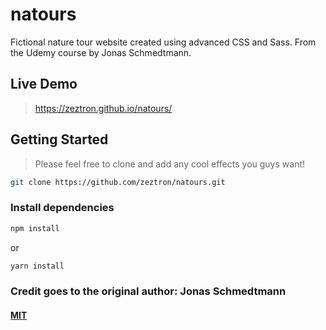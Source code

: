 # natours
Fictional nature tour website created using advanced CSS and Sass. From the Udemy
course by Jonas Schmedtmann.

## Live Demo
> https://zeztron.github.io/natours/

## Getting Started
> Please feel free to clone and add any cool effects you guys want!

```sh
git clone https://github.com/zeztron/natours.git
```

### Install dependencies

```sh
npm install
```

or

```sh
yarn install
```

### Credit goes to the original author: Jonas Schmedtmann
#### [MIT](./LICENSE)
